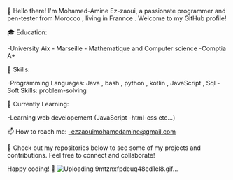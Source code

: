 👋 Hello there! I'm Mohamed-Amine Ez-zaoui, a passionate programmer and pen-tester from Morocco , living in Frannce . Welcome to my GitHub profile!

🎓 Education:

-University Aix - Marseille - Mathematique and Computer science
-Comptia A+

🚀 Skills:

-Programming Languages: Java , bash , python , kotlin , JavaScript , Sql
-Soft Skills: problem-solving

🌱 Currently Learning:

-Learning web developement (JavaScript -html-css etc...)

📫 How to reach me:
-ezzaouimohamedamine@gmail.com

👀 Check out my repositories below to see some of my projects and contributions. Feel free to connect and collaborate!

Happy coding! 🚀
![Uploading 9mtznxfpdeuq48ed1el8.gif…]()
